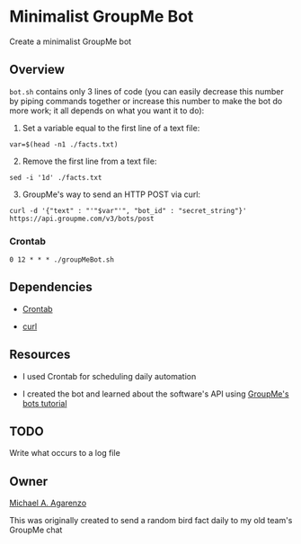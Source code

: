 # Minimalist GroupMe Bot

Create a minimalist GroupMe bot

## Overview

`bot.sh` contains only 3 lines of code (you can easily decrease this number by piping commands together or increase this number to make the bot do more work; it all depends on what you want it to do):

1. Set a variable equal to the first line of a text file:

```shell
var=$(head -n1 ./facts.txt)
```

2. Remove the first line from a text file:

```shell
sed -i '1d' ./facts.txt
```

3. GroupMe's way to send an HTTP POST via curl:

```shell
curl -d '{"text" : "'"$var"'", "bot_id" : "secret_string"}' https://api.groupme.com/v3/bots/post
```

### Crontab

```
0 12 * * * ./groupMeBot.sh
```

## Dependencies

* [Crontab](http://crontab.org/)

* [curl](https://curl.haxx.se/)

## Resources

* I used Crontab for scheduling daily automation

* I created the bot and learned about the software's API using [GroupMe's bots tutorial](https://dev.groupme.com/tutorials/bots)

## TODO

Write what occurs to a log file

## Owner

[Michael A. Agarenzo](https://magarenzo.com)

This was originally created to send a random bird fact daily to my old team's GroupMe chat
